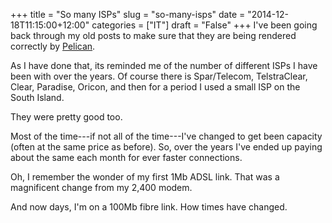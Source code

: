 +++
title = "So many ISPs"
slug = "so-many-isps"
date = "2014-12-18T11:15:00+12:00"
categories = ["IT"]
draft = "False"
+++
I've been going back through my old posts to make sure that they are
being rendered correctly by [Pelican](http://blog.getpelican.com/).

As I have done that, its reminded me of the number of different ISPs
I have been with over the years. Of course there is Spar/Telecom, TelstraClear,
Clear, Paradise, Oricon, and then for a period I used a small ISP on the South Island.

They were pretty good too.

Most of the time---if not all of the time---I've changed to get been capacity
(often at the same price as before). So, over the years I've ended up paying
about the same each month for ever faster connections.

Oh, I remember the wonder of my first 1Mb ADSL link. That was a magnificent change
from my 2,400 modem. 

And now days, I'm on a 100Mb fibre link. How times have changed.
